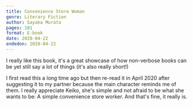 ```yaml
---
title: Convenience Store Woman
genre: Literary Fiction
author: Sayaka Murata
pages: 101
format: E-book
date: 2020-04-22
endedon: 2020-04-22
---
```


I really like this book, it's a great showcase of how non-verbose books can be yet still say a lot of things (it's also really short!)

I first read this a long time ago but then re-read it in April 2020 after suggesting it to my partner because the main character reminds me of them. I really appreciate Keiko, she's simple and not afraid to be what she wants to be: A simple convenience store worker. And that's fine, it really is.
